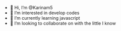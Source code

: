 - 👋 Hi, I’m @Karinam5
- 👀 I’m interested in develop codes
- 🌱 I’m currently learning javascript
- 💞️ I’m looking to collaborate on with the little I know


<!---
Karinam5/Karinam5 is a ✨ special ✨ repository because its `README.md` (this file) appears on your GitHub profile.
You can click the Preview link to take a look at your changes.
--->
